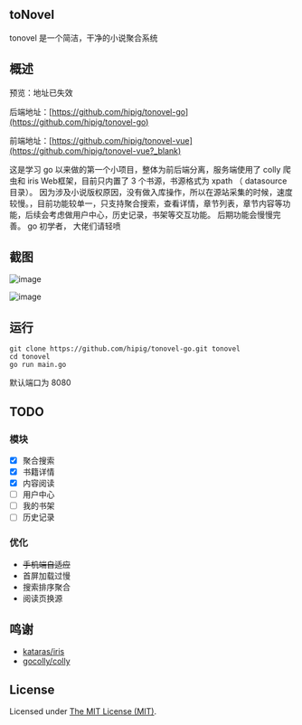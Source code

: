 toNovel
------------
tonovel 是一个简洁，干净的小说聚合系统

## 概述
预览：地址已失效

后端地址：[https://github.com/hipig/tonovel-go](https://github.com/hipig/tonovel-go)

前端地址：[https://github.com/hipig/tonovel-vue](https://github.com/hipig/tonovel-vue?_blank)

这是学习 go 以来做的第一个小项目，整体为前后端分离，服务端使用了 colly 爬虫和 iris Web框架，目前只内置了 3 个书源，书源格式为 xpath （ datasource 目录）。
因为涉及小说版权原因，没有做入库操作，所以在源站采集的时候，速度较慢。，目前功能较单一，只支持聚合搜索，查看详情，章节列表，章节内容等功能，后续会考虑做用户中心，历史记录，书架等交互功能。
后期功能会慢慢完善。
go 初学者， 大佬们请轻喷

## 截图
![image](https://user-images.githubusercontent.com/24596908/77449305-bf943900-6e2c-11ea-8513-9237f615a974.png)

![image](https://user-images.githubusercontent.com/24596908/77449504-f79b7c00-6e2c-11ea-84f0-619d6cdb439b.png)
## 运行
```shell script
git clone https://github.com/hipig/tonovel-go.git tonovel
cd tonovel
go run main.go
```
默认端口为 8080

## TODO

### 模块
- [x] 聚合搜索
- [x] 书籍详情
- [x] 内容阅读
- [ ] 用户中心
- [ ] 我的书架
- [ ] 历史记录

### 优化
- ~~手机端自适应~~
- 首屏加载过慢
- 搜索排序聚合
- 阅读页换源

## 鸣谢
* [kataras/iris](https://github.com/kataras/iris)
* [gocolly/colly](https://github.com/gocolly/colly)

## License
Licensed under [The MIT License (MIT)](LICENSE).
